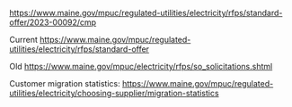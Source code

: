 https://www.maine.gov/mpuc/regulated-utilities/electricity/rfps/standard-offer/2023-00092/cmp

Current https://www.maine.gov/mpuc/regulated-utilities/electricity/rfps/standard-offer

Old https://www.maine.gov/mpuc/electricity/rfps/so_solicitations.shtml

Customer migration statistics:
 https://www.maine.gov/mpuc/regulated-utilities/electricity/choosing-supplier/migration-statistics
